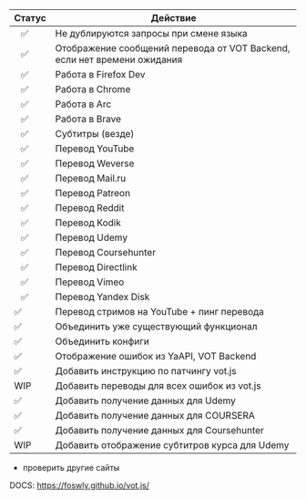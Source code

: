| Статус | Действие                                                                 |
| ------ | ------------------------------------------------------------------------ |
| ⠀✅    | Не дублируются запросы при смене языка                                   |
| ⠀✅    | Отображение сообщений перевода от VOT Backend, если нет времени ожидания |
| ⠀✅    | Работа в Firefox Dev                                                     |
| ⠀✅    | Работа в Chrome                                                          |
| ⠀✅    | Работа в Arc                                                             |
| ⠀✅    | Работа в Brave                                                           |
| ⠀✅    | Субтитры (везде)                                                         |
| ⠀✅    | Перевод YouTube                                                          |
| ⠀✅    | Перевод Weverse                                                          |
| ⠀✅    | Перевод Mail.ru                                                          |
| ⠀✅    | Перевод Patreon                                                          |
| ⠀✅    | Перевод Reddit                                                           |
| ⠀✅    | Перевод Kodik                                                            |
| ⠀✅    | Перевод Udemy                                                            |
| ⠀✅    | Перевод Coursehunter                                                     |
| ⠀✅    | Перевод Directlink                                                       |
| ⠀✅    | Перевод Vimeo                                                            |
| ⠀✅    | Перевод Yandex Disk                                                      |
| ✅     | Перевод стримов на YouTube + пинг перевода                               |
| ✅     | Объединить уже существующий функционал                                   |
| ✅     | Объединить конфиги                                                       |
| ✅     | Отображение ошибок из YaAPI, VOT Backend                                 |
| ✅     | Добавить инструкцию по патчингу vot.js                                   |
| WIP    | Добавить переводы для всех ошибок из vot.js                              |
| ✅     | Добавить получение данных для Udemy                                      |
| ✅     | Добавить получение данных для COURSERA                                   |
| ✅     | Добавить получение данных для Coursehunter                               |
| WIP    | Добавить отображение субтитров курса для Udemy                           |

- проверить другие сайты

DOCS: https://foswly.github.io/vot.js/
